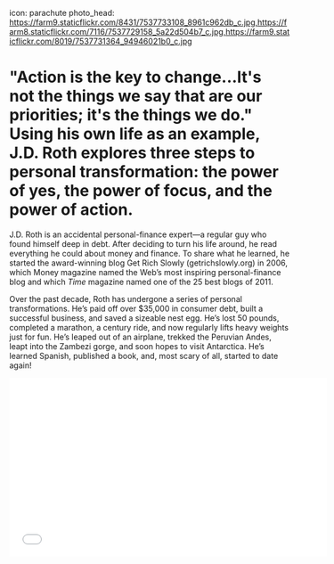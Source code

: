icon: parachute
photo_head: https://farm9.staticflickr.com/8431/7537733108_8961c962db_c.jpg,https://farm8.staticflickr.com/7116/7537729158_5a22d504b7_c.jpg,https://farm9.staticflickr.com/8019/7537731364_94946021b0_c.jpg

# "Action is the key to change...It's not the things we say that are our priorities; it's the things we do." Using his own life as an example, J.D. Roth explores three steps to personal transformation: the power of yes, the power of focus, and the power of action.

<div class="zig-zags_blue"></div>

J.D. Roth is an accidental personal-finance expert—a regular guy who found himself deep in debt. After deciding to turn his life around, he read everything he could about money and finance. To share what he learned, he started the award-winning blog Get Rich Slowly (getrichslowly.org) in 2006, which Money magazine named the Web’s most inspiring personal-finance blog and which *Time* magazine named one of the 25 best blogs of 2011.

Over the past decade, Roth has undergone a series of personal transformations. He’s paid off over $35,000 in consumer debt, built a successful business, and saved a sizeable nest egg. He’s lost 50 pounds, completed a marathon, a century ride, and now regularly lifts heavy weights just for fun. He’s leaped out of an airplane, trekked the Peruvian Andes, leapt into the Zambezi gorge, and soon hopes to visit Antarctica. He’s learned Spanish, published a book, and, most scary of all, started to date again!

<div class="line-canvas"></div>

<iframe src="//player.vimeo.com/video/48051775?byline=0&amp;portrait=0&amp;color=adbf27" width="570" height="321" frameborder="0" webkitallowfullscreen mozallowfullscreen allowfullscreen></iframe>
